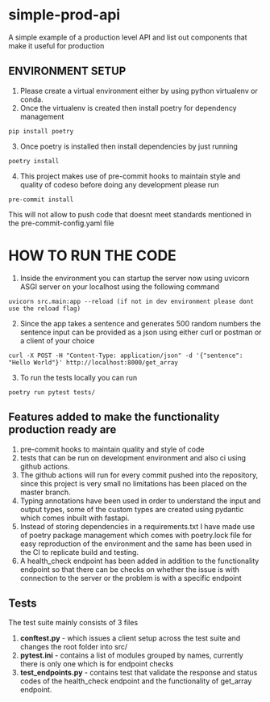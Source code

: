 # simple-prod-api
A simple example of a production level API and list out components that make it useful for production



## ENVIRONMENT SETUP

1. Please create a virtual environment either by using python virtualenv or conda.
2. Once the virtualenv is created then install poetry for dependency management
```
pip install poetry
```
3. Once poetry is installed then install dependencies by just running 
```
poetry install
```
4. This project makes use of pre-commit hooks to maintain style and quality of codeso before doing any development please run
```
pre-commit install
```
This will not allow to push code that doesnt meet standards mentioned in the pre-commit-config.yaml file

# HOW TO RUN THE CODE

1. Inside the environment you can startup the server now using uvicorn ASGI server on your localhost using the following command
```
uvicorn src.main:app --reload (if not in dev environment please dont use the reload flag)
```
2. Since the app takes a sentence and generates 500 random numbers the sentence input can be provided as a json using either curl or postman or a client of your choice 

```
curl -X POST -H "Content-Type: application/json" -d '{"sentence": "Hello World"}' http://localhost:8000/get_array
```
3. To run the tests locally you can run 
```
poetry run pytest tests/
```

## Features added to make the functionality production ready are

1. pre-commit hooks to maintain quality and style of code
2. tests that can be run on development environment and also ci using github actions. 
3. The github actions will run for every commit pushed into the repository, since this project is very small no limitations has been placed on the master branch.
4. Typing annotations have been used in order to understand the input and output types, some of the custom types are created using pydantic which comes inbuilt with fastapi.
5. Instead of storing dependencies in a requirements.txt I have made use of poetry package management which comes with poetry.lock file for easy reproduction of the environment and the same has been used in the CI to replicate build and testing. 
6. A health_check endpoint has been added in addition to the functionality endpoint so that there can be checks on whether the issue is with connection to the server or the problem is with a specific endpoint

## Tests

The test suite mainly consists of 3 files
1. **conftest.py** -  which issues a client setup across the test suite and changes the root folder into src/
2. **pytest.ini** - contains a list of modules grouped by names, currently there is only one which is for endpoint checks
3. **test_endpoints.py** -  contains test that validate the response and status codes of the health_check endpoint and the functionality of get_array endpoint. 

